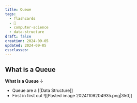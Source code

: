 ```yaml
---
title: Queue
tags:
  - flashcards
  - 🌱
  - computer-science
  - data-structure
draft: false
creation: 2024-09-05
updated: 2024-09-05
cssclasses: 
---
```

## What is a Queue

**What is a Queue**
↓
- Queue are a [[Data Structure]]
- First in first out
![[Pasted image 20241106204935.png|350]]
<!--SR:!2024-12-31,15,290-->
